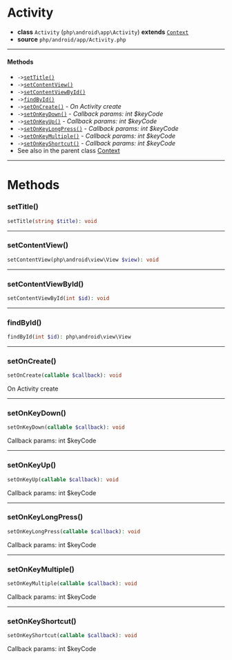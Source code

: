 # Activity

- **class** `Activity` (`php\android\app\Activity`) **extends** [`Context`](classes/php/android/content/Context.md)
- **source** `php/android/app/Activity.php`

---

#### Methods

- `->`[`setTitle()`](#method-settitle)
- `->`[`setContentView()`](#method-setcontentview)
- `->`[`setContentViewById()`](#method-setcontentviewbyid)
- `->`[`findById()`](#method-findbyid)
- `->`[`setOnCreate()`](#method-setoncreate) - _On Activity create_
- `->`[`setOnKeyDown()`](#method-setonkeydown) - _Callback params: int $keyCode_
- `->`[`setOnKeyUp()`](#method-setonkeyup) - _Callback params: int $keyCode_
- `->`[`setOnKeyLongPress()`](#method-setonkeylongpress) - _Callback params: int $keyCode_
- `->`[`setOnKeyMultiple()`](#method-setonkeymultiple) - _Callback params: int $keyCode_
- `->`[`setOnKeyShortcut()`](#method-setonkeyshortcut) - _Callback params: int $keyCode_
- See also in the parent class [Context](classes/php/android/content/Context.md)

---
# Methods

<a name="method-settitle"></a>

### setTitle()
```php
setTitle(string $title): void
```

---

<a name="method-setcontentview"></a>

### setContentView()
```php
setContentView(php\android\view\View $view): void
```

---

<a name="method-setcontentviewbyid"></a>

### setContentViewById()
```php
setContentViewById(int $id): void
```

---

<a name="method-findbyid"></a>

### findById()
```php
findById(int $id): php\android\view\View
```

---

<a name="method-setoncreate"></a>

### setOnCreate()
```php
setOnCreate(callable $callback): void
```
On Activity create


---

<a name="method-setonkeydown"></a>

### setOnKeyDown()
```php
setOnKeyDown(callable $callback): void
```
Callback params: int $keyCode

---

<a name="method-setonkeyup"></a>

### setOnKeyUp()
```php
setOnKeyUp(callable $callback): void
```
Callback params: int $keyCode

---

<a name="method-setonkeylongpress"></a>

### setOnKeyLongPress()
```php
setOnKeyLongPress(callable $callback): void
```
Callback params: int $keyCode

---

<a name="method-setonkeymultiple"></a>

### setOnKeyMultiple()
```php
setOnKeyMultiple(callable $callback): void
```
Callback params: int $keyCode

---

<a name="method-setonkeyshortcut"></a>

### setOnKeyShortcut()
```php
setOnKeyShortcut(callable $callback): void
```
Callback params: int $keyCode